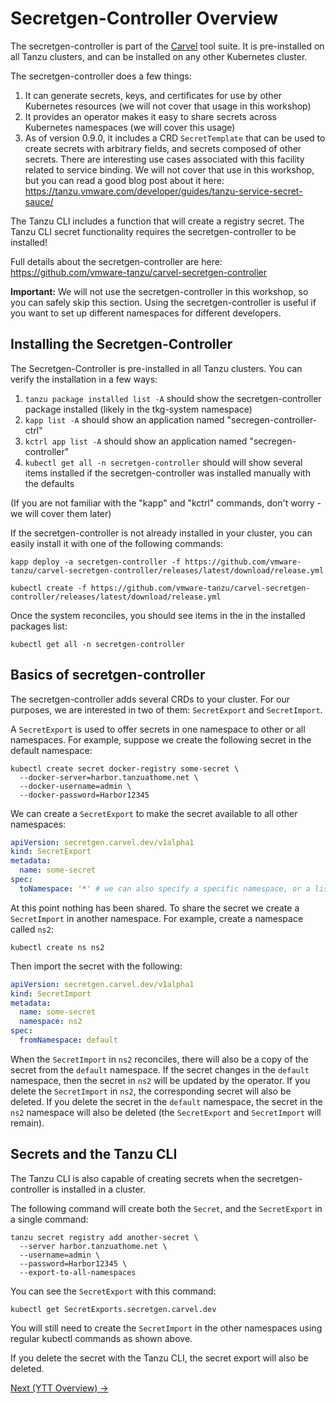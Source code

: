# Secretgen-Controller Overview

The secretgen-controller is part of the [Carvel](https://carvel.dev/) tool suite. It is pre-installed on all
Tanzu clusters, and can be installed on any other Kubernetes cluster.

The secretgen-controller does a few things:

1. It can generate secrets, keys, and certificates for use by other Kubernetes resources (we will not cover that usage in this workshop)
2. It provides an operator makes it easy to share secrets across Kubernetes namespaces (we will cover this usage)
3. As of version 0.9.0, it includes a CRD `SecretTemplate` that can be used to create secrets with arbitrary fields, and
   secrets composed of other secrets. There are interesting use cases associated with this facility related to service
   binding. We will not cover that use in this workshop, but you can read a good blog post about it here:
   https://tanzu.vmware.com/developer/guides/tanzu-service-secret-sauce/

The Tanzu CLI includes a function that will create a registry secret. The Tanzu CLI secret functionality
requires the secretgen-controller to be installed!

Full details about the secretgen-controller are here: https://github.com/vmware-tanzu/carvel-secretgen-controller

**Important:** We will not use the secretgen-controller in this workshop, so you can safely skip this section. Using the
secretgen-controller is useful if you want to set up different namespaces for different developers.

## Installing the Secretgen-Controller

The Secretgen-Controller is pre-installed in all Tanzu clusters. You can verify the installation in a few ways:

1. `tanzu package installed list -A` should show the secretgen-controller package installed (likely in the tkg-system namespace)
1. `kapp list -A` should show an application named "secregen-controller-ctrl"
1. `kctrl app list -A` should show an application named "secregen-controller"
1. `kubectl get all -n secretgen-controller` should will show several items installed if the secretgen-controller was installed
   manually with the defaults

(If you are not familiar with the "kapp" and "kctrl" commands, don't worry - we will cover them later)

If the secretgen-controller is not already installed in your cluster, you can easily install it with one of the following commands:

```shell
kapp deploy -a secretgen-controller -f https://github.com/vmware-tanzu/carvel-secretgen-controller/releases/latest/download/release.yml
```

```shell
kubectl create -f https://github.com/vmware-tanzu/carvel-secretgen-controller/releases/latest/download/release.yml
```

Once the system reconciles, you should see items in the  in the installed packages list:

```shell
kubectl get all -n secretgen-controller
```

## Basics of secretgen-controller

The secretgen-controller adds several CRDs to your cluster. For our purposes, we are interested in two of them:
`SecretExport` and `SecretImport`.

A `SecretExport` is used to offer secrets in one namespace to other or all namespaces. For example, suppose
we create the following secret in the default namespace:

```shell
kubectl create secret docker-registry some-secret \
  --docker-server=harbor.tanzuathome.net \
  --docker-username=admin \
  --docker-password=Harbor12345
```

We can create a `SecretExport` to make the secret available to all other namespaces:

```yaml
apiVersion: secretgen.carvel.dev/v1alpha1
kind: SecretExport
metadata:
  name: some-secret
spec:
  toNamespace: '*' # we can also specify a specific namespace, or a list of namespaces
```

At this point nothing has been shared. To share the secret we create a `SecretImport` in another namespace. For
example, create a namespace called `ns2`:

```shell
kubectl create ns ns2
```

Then import the secret with the following:

```yaml
apiVersion: secretgen.carvel.dev/v1alpha1
kind: SecretImport
metadata:
  name: some-secret
  namespace: ns2
spec:
  fromNamespace: default
```

When the `SecretImport` in `ns2` reconciles, there will also be a copy of the secret from the `default` namespace.
If the secret changes in the `default` namespace, then the secret in `ns2` will be updated by the operator. If you delete
the `SecretImport` in `ns2`, the corresponding secret will also be deleted. If you delete the secret in the `default` namespace,
the secret in the `ns2` namespace will also be deleted (the `SecretExport` and `SecretImport` will remain).

## Secrets and the Tanzu CLI

The Tanzu CLI is also capable of creating secrets when the secretgen-controller is installed in a cluster.

The following command will create both the `Secret`, and the `SecretExport` in a single command:

```shell
tanzu secret registry add another-secret \
  --server harbor.tanzuathome.net \
  --username=admin \
  --password=Harbor12345 \
  --export-to-all-namespaces
```

You can see the `SecretExport` with this command:

```shell
kubectl get SecretExports.secretgen.carvel.dev
```

You will still need to create the `SecretImport` in the other namespaces using regular kubectl commands as shown above.

If you delete the secret with the Tanzu CLI, the secret export will also be deleted.

[Next (YTT Overview) -&gt;](../ytt/README.md)
